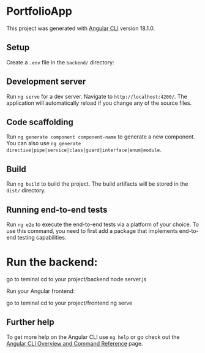 # PortfolioApp

This project was generated with [Angular CLI](https://github.com/angular/angular-cli) version 18.1.0.

## Setup

Create a `.env` file in the `backend/` directory:

## Development server

Run `ng serve` for a dev server. Navigate to `http://localhost:4200/`. The application will automatically reload if you change any of the source files.

## Code scaffolding

Run `ng generate component component-name` to generate a new component. You can also use `ng generate directive|pipe|service|class|guard|interface|enum|module`.

## Build

Run `ng build` to build the project. The build artifacts will be stored in the `dist/` directory.

## Running end-to-end tests

Run `ng e2e` to execute the end-to-end tests via a platform of your choice. To use this command, you need to first add a package that implements end-to-end testing capabilities.

# Run the backend:

go to teminal
cd to your project/backend
node server.js

Run your Angular frontend:

go to teminal
cd to your project/frontend
ng serve

## Further help

To get more help on the Angular CLI use `ng help` or go check out the [Angular CLI Overview and Command Reference](https://angular.dev/tools/cli) page.
